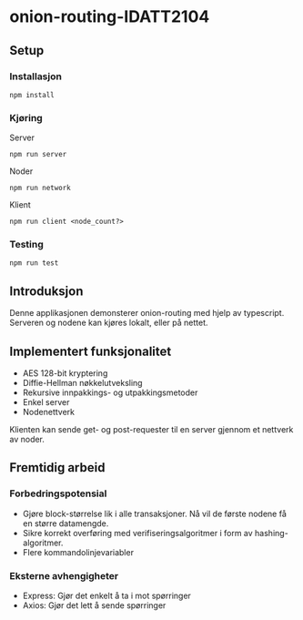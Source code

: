 # onion-routing-IDATT2104

## Setup

### Installasjon

```
npm install
```

### Kjøring

Server

```
npm run server
```

Noder

```
npm run network
```

Klient

```
npm run client <node_count?>
```

### Testing

```
npm run test
```

## Introduksjon

Denne applikasjonen demonsterer onion-routing med hjelp av typescript. Serveren og nodene kan kjøres
lokalt, eller på nettet.

## Implementert funksjonalitet

- AES 128-bit kryptering
- Diffie-Hellman nøkkelutveksling
- Rekursive innpakkings- og utpakkingsmetoder
- Enkel server
- Nodenettverk

Klienten kan sende get- og post-requester til en server gjennom et nettverk av noder.

## Fremtidig arbeid

### Forbedringspotensial

- Gjøre block-størrelse lik i alle transaksjoner. Nå vil de første nodene få en større datamengde.
- Sikre korrekt overføring med verifiseringsalgoritmer i form av hashing-algoritmer.
- Flere kommandolinjevariabler

### Eksterne avhengigheter

- Express: Gjør det enkelt å ta i mot spørringer
- Axios: Gjør det lett å sende spørringer
